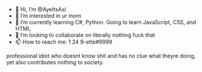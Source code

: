 - 👋 Hi, I’m @AyeItsAxi
- 👀 I’m interested in ur mom
- 🌱 I’m currently learning C#, Python. Going to learn JavaScript, CSS, and HTML
- 💞️ I’m looking to collaborate on literally nothing fuck that
- 📫 How to reach me: 1 24 9-ette#9999

professional idiot who doesnt know shit and has no clue what theyre doing, yet
also contributes nothing to society.
